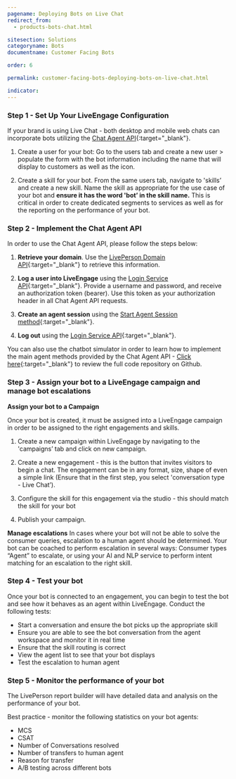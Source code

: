 ```yaml
---
pagename: Deploying Bots on Live Chat
redirect_from:
  - products-bots-chat.html

sitesection: Solutions
categoryname: Bots
documentname: Customer Facing Bots

order: 6

permalink: customer-facing-bots-deploying-bots-on-live-chat.html

indicator:
---
```



### Step 1 - Set Up Your LiveEngage Configuration

If your brand is using Live Chat - both desktop and mobile web chats can incorporate bots utilizing the [Chat Agent API](chat-agent-getting-started.html){:target="_blank"}.

1. Create a user for your bot: Go to the users tab and create a new user > populate the form with the bot information including the name that will display to customers as well as the icon.

2. Create a skill for your bot. From the same users tab, navigate to 'skills’ and create a  new skill. Name the skill as appropriate for the use case of your bot and **ensure it has the word 'bot’ in the skill name.** This is critical in order to create dedicated segments to services as well as for the reporting on the performance of your bot.

### Step 2 - Implement the Chat Agent API

In order to use the Chat Agent API, please follow the steps below:

1. **Retrieve your domain**. Use the [LivePerson Domain API](agent-domain-domain-api.html){:target="_blank"} to retrieve this information.

2. **Log a user into LiveEngage** using the [Login Service API](login-getting-started.html){:target="_blank"}. Provide a username and password, and receive an authorization token (bearer). Use this token as your authorization header in all Chat Agent API requests.

3. **Create an agent session** using the [Start Agent Session method](agent-start-agent-session.html){:target="_blank"}.

4. **Log out** using the [Login Service API](agent-logout.html){:target="_blank"}.

You can also use the chatbot simulator in order to learn how to implement the main agent methods provided by the Chat Agent API - [C​lick here](https://github.com/LivePersonInc/agent-sample-app){:target="_blank"} to review the full code repository on Github.

### Step 3 - Assign your bot to a LiveEngage campaign and manage bot escalations

**Assign your bot to a Campaign**

Once your bot is created, it must be assigned into a LiveEngage campaign in order to be assigned to the right engagements and skills.

1. Create a new campaign within LiveEngage by navigating to the 'campaigns’ tab and click on new campaign.

2. Create a new engagement - this is the button that invites visitors to begin a chat.  The engagement can be in any format, size, shape of even a simple link (Ensure that in the first step, you select 'conversation type - Live Chat’).

3. Configure the skill for this engagement via the studio - this should match the skill for your bot

4. Publish your campaign.

**Manage escalations**
In cases where your bot will not be able to solve the consumer queries, escalation to a human agent should be determined. Your bot can be coached to perform escalation in several ways: Consumer types “Agent” to escalate, or using your AI and NLP service to perform intent matching for an escalation to the right skill.

### Step 4 - Test your bot

Once your bot is connected to an engagement, you can begin to test the bot and see how it behaves as an agent within LiveEngage.  Conduct the following tests:

* Start a conversation and ensure the bot picks up the appropriate skill
* Ensure you are able to see the bot conversation from the agent workspace and monitor it in real time
* Ensure that the skill routing is correct
* View the agent list to see that your bot displays
* Test the escalation to human agent

### Step 5 - Monitor the performance of your bot

The LivePerson report builder will have detailed data and analysis on the performance of your bot.

Best practice - monitor the following statistics on your bot agents:

* MCS
* CSAT
* Number of Conversations resolved
* Number of transfers to human agent
* Reason for transfer
* A/B testing across different bots
